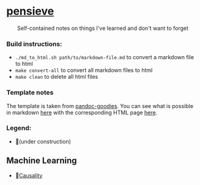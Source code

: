 # [pensieve](https://keawang.github.io/pensieve/)

<div align="center">
  <p align="center">
    Self-contained notes on things I've learned and don't want to forget
  </p>
</div>


### Build instructions:

* `./md_to_html.sh path/to/markdown-file.md` to convert a markdown file to html
* `make convert-all` to convert all markdown files to html
* `make clean` to delete all html files

### Template notes

The template is taken from
[pandoc-goodies](https://github.com/tajmone/pandoc-goodies/tree/master/templates/html5/github).
You can see what is possible in markdown
[here](https://raw.githubusercontent.com/tajmone/pandoc-goodies/master/templates/html5/github/src/PREVIEW.md)
with the corresponding HTML page [here](https://htmlpreview.github.io/?https://github.com/tajmone/pandoc-goodies/blob/master/templates/html5/github/GitHub-Template-Preview.html).

### Legend:
* 🚧(under construction)

## Machine Learning

* 🚧[Causality](machine-learning/causality.html)
